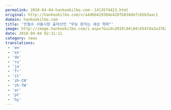 ```yaml
---
permalink: 2018-04-04-hankookilbo.com--1413574423.html
original: http://hankookilbo.com/v/a4d6b429304e420fb834defcb5b3aac1
domain: hankookilbo.com
title: '안철수 서울시장 출마선언 "무능 판치는 세상 혁파"'
image: http://image.hankookilbo.com/i.aspx?Guid=2018\04\04\6547da3a37624d5f84547df8d1fd2fc5&Month=SNSImage&size=All
date: 2018-04-04 02:31:11
category: news
translations: 
 - 'en'
 - 'es'
 - 'de'
 - 'ru'
 - 'ja'
 - 'fr'
 - 'it'
 - 'zh-CN'
 - 'zh-TW'
 - 'ar'
 - 'pt'
 - 'hy'
---
```


